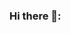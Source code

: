 ### Hi there 👋:

<!--
**Awesome12-arch/Awesome12-arch** is a ✨ _special_ ✨ repository because its `README.md` (this file) appears on your GitHub profile.

Here are some ideas to get you started:

- 🔭 I’m currently working on few projects
- 🌱 I’m currently learning Mechanical Engineering, Electrical Engineering, Robotics Engineering, Chemical Engineering, Computer Science & Entrepreneurship skills :sunglasses:
- 👯 I’m looking to collaborate on my startup ideas !!
- 🤔 I’m looking for someone who will help me to reach my goals :sunglasses:
- 💬 Ask me about everything you want :sunglasses:
- 📫 How to reach me: [1]: https://www.facebook.com/aditya.balpande.90 
                       [2]: https://www.linkedin.com/in/aditya-balpande-20b254195/ 
                       [3]: https://www.instagram.com/adityabalpande_1/
                       [4]: https://twitter.com/AdityaBalpande                          
- 😄 Pronouns: He/His/Him
- ⚡ Fun fact: Humans are the Only Animals That Enjoy Spicy Foods. ...
-->
